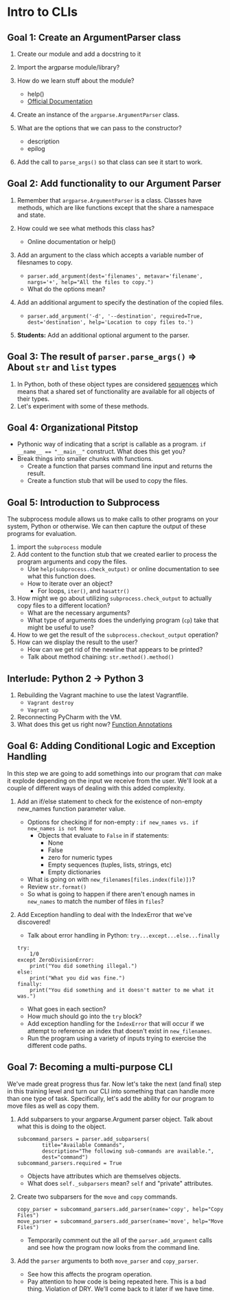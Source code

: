 # Intro to CLIs


## Goal 1: Create an ArgumentParser class
1. Create our module and add a docstring to it
2. Import the argparse module/library?
3. How do we learn stuff about the module?  
    * help()
    * [Official Documentation](https://docs.python.org/3/)
    
4. Create an instance of the `argparse.ArgumentParser` class.
5. What are the options that we can pass to the constructor?
    * description
    * epilog
6. Add the call to `parse_args()` so that class can see it start to work.
    
## Goal 2: Add functionality to our Argument Parser
1. Remember that `argparse.ArgumentParser` is a class.  Classes have 
methods, which are like functions except that the share a namespace and
state.
2. How could we see what methods this class has? 
    * Online documentation or help()
3. Add an argument to the class which accepts a variable number of 
filesnames to copy.
    * `parser.add_argument(dest='filenames', metavar='filename', nargs='+', help="All the files to copy.")`
    * What do the options mean?

4. Add an additional argument to specify the destination of the copied files.
    * `parser.add_argument('-d', '--destination', required=True, dest='destination', help='Location to copy files to.')`
    
5. **Students:**  Add an additional optional argument to the parser.
    
## Goal 3: The result of `parser.parse_args()` => About `str` and `list` types
1. In Python, both of these object types are considered 
[sequences](https://docs.python.org/3.4/library/stdtypes.html#sequence-types-list-tuple-range) 
which means that a shared set of functionality are available
for all objects of their types.
2. Let's experiment with some of these methods.
 
## Goal 4: Organizational Pitstop
* Pythonic way of indicating that a script is callable as a program. 
`if __name__ == "__main__"` construct.  What does this get you?
* Break things into smaller chunks with functions.
    * Create a function that parses command line input and returns the result.
    * Create a function stub that will be used to copy the files.
    
## Goal 5: Introduction to Subprocess
The subprocess module allows us to make calls to other programs on your 
system, Python or otherwise.  We can then capture the output of these 
programs for evaluation.

1. import the `subprocess` module
2. Add content to the function stub that we created earlier to process
the program arguments and copy the files.
    * Use `help(subprocess.check_output)` or online documentation to see
    what this function does.
    * How to iterate over an object?
        * For loops, `iter()`, and `hasattr()`
3. How might we go about utilizing `subprocess.check_output` to actually 
copy files to a different location?
    * What are the necessary arguments?
    * What type of arguments does the underlying program (`cp`) take
    that might be useful to use?
4. How to we get the result of the `subprocess.checkout_output` operation?
5. How can we display the result to the user?
    * How can we get rid of the newline that appears to be printed?
    * Talk about method chaining: `str.method().method()`

## Interlude: Python 2 -> Python 3
1. Rebuilding the Vagrant machine to use the latest Vagrantfile.
    * `Vagrant destroy`
    * `Vagrant up`
2. Reconnecting PyCharm with the VM.
3. What does this get us right now? [Function Annotations](https://www.python.org/dev/peps/pep-3107/)
    
## Goal 6: Adding Conditional Logic and Exception Handling
In this step we are going to add somethings into our program that *can* make
it explode depending on the input we receive from the user.  We'll look at
a couple of different ways of dealing with this added complexity.

1. Add an if/else statement to check for the existence of non-empty new_names 
function parameter value.
    * Options for checking if for non-empty : `if new_names vs. if new_names is not None`
        * Objects that evaluate to `False` in if statements:
            * None
            * False
            * zero for numeric types
            * Empty sequences (tuples, lists, strings, etc)
            * Empty dictionaries
    * What is going on with `new_filenames[files.index(file)])`?
    * Review `str.format()`
    * So what is going to happen if there aren't enough names in `new_names`
    to match the number of files in `files`?
    
2. Add Exception handling to deal with the IndexError that we've discovered!
    * Talk about error handling in Python: `try...except...else...finally`
    ```
    try:
        1/0
    except ZeroDivisionError:
        print("You did something illegal.")
    else:
        print("What you did was fine.")
    finally:
        print("You did something and it doesn't matter to me what it was.")
    ```
    * What goes in each section?
    * How much should go into the `try` block?
    * Add exception handling for the `IndexError` that will occur if we attempt
    to reference an index that doesn't exist in `new_filenames`.
    * Run the program using a variety of inputs trying to exercise the 
    different code paths.


## Goal 7: Becoming a multi-purpose CLI
We've made great progress thus far.  Now let's take the next (and final) step
in this training level and turn our CLI into something that can handle more
than one type of task.  Specifically, let's add the ability for our 
program to move files as well as copy them.

1. Add subparsers to your argparse.Argument parser object.  Talk about what
this is doing to the object.  
    ```
    subcommand_parsers = parser.add_subparsers(
            title="Available Commands",
            description="The following sub-commands are available.",
            dest="command")
    subcommand_parsers.required = True
    ```
    
    * Objects have attributes which are themselves objects.
    * What does `self._subparsers` mean?  `self` and "private" attributes.
    
2. Create two subparsers for the `move` and `copy` commands.
    ```
    copy_parser = subcommand_parsers.add_parser(name='copy', help="Copy Files")
    move_parser = subcommand_parsers.add_parser(name='move', help="Move Files")
    ```
    
    * Temporarily comment out the all of the `parser.add_argument` calls
    and see how the program now looks from the command line.
    
3. Add the `parser` arguments to both `move_parser` and `copy_parser`.
    * See how this affects the program operation.
    * Pay attention to how code is being repeated here.  This is a bad
    thing.  Violation of DRY.  We'll come back to it later if we have time.

    


    


